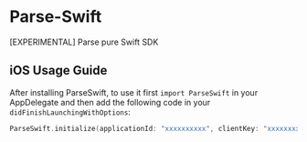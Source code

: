 # Parse-Swift
[EXPERIMENTAL] Parse pure Swift SDK

## iOS Usage Guide

After installing ParseSwift, to use it first `import ParseSwift` in your AppDelegate and then add the following code in your `didFinishLaunchingWithOptions`:
```swift
ParseSwift.initialize(applicationId: "xxxxxxxxxx", clientKey: "xxxxxxxxxx", serverURL: URL(string: "https://example.com")!)
```
